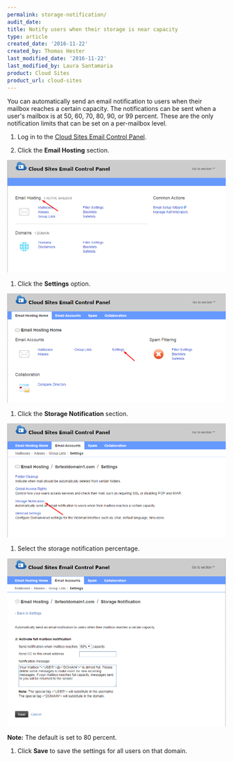 ```yaml
---
permalink: storage-notification/
audit_date:
title: Notify users when their storage is near capacity
type: article
created_date: '2016-11-22'
created_by: Thomas Hester
last_modified_date: '2016-11-22'
last_modified_by: Laura Santamaria
product: Cloud Sites
product_url: cloud-sites
---
```


You can automatically send an email notification to users when their mailbox reaches a certain capacity. The notifications can be sent when a user's mailbox is at 50, 60, 70, 80, 90, or 99 percent. These are the only notification limits that can be set on a per-mailbox level.

1. Log in to the [Cloud Sites Email Control Panel](https://cloudsites.mycpsrvr.com).

1. Click the **Email Hosting** section.

  ![Email Hosting section of the Cloud Sites Email Control Panel](_assets/img/cloud-sites/storage-notification/storage1.png)

1. Click the **Settings** option.

  ![Settings option in the Email Hosting Home tab](_assets/img/cloud-sites/storage-notification/storage2.png)

1. Click the **Storage Notification** section.

  ![Storage Notification option in the Email Accounts tab](_assets/img/cloud-sites/storage-notification/storage3.png)

1. Select the storage notification percentage.

  ![Storage Notification settings page](_assets/img/cloud-sites/storage-notification/storage4.png)

  **Note:** The default is set to 80 percent.

1. Click **Save** to save the settings for all users on that domain.
